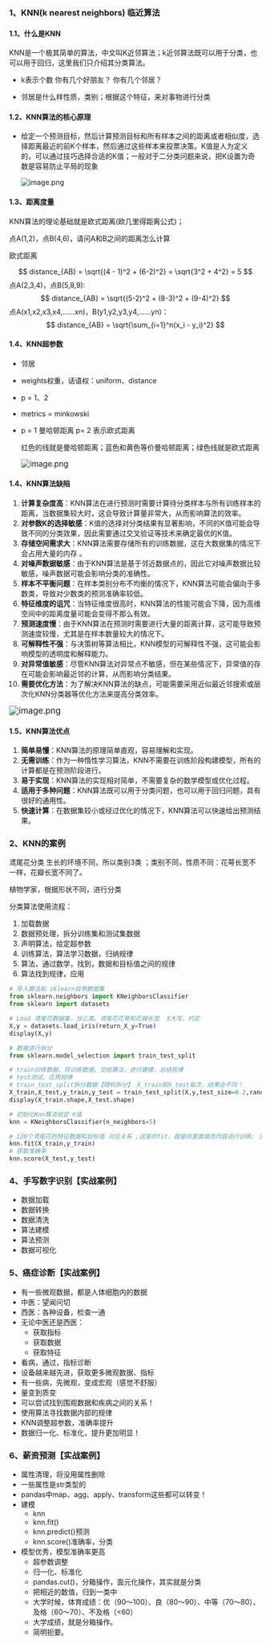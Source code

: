 ### 1、KNN(k nearest neighbors) 临近算法

#### 1.1、什么是KNN

KNN是一个极其简单的算法，中文叫K近邻算法；k近邻算法既可以用于分类，也可以用于回归，这里我们只介绍其分类算法。

* k表示个数 你有几个好朋友？ 你有几个邻居？

* 邻居是什么样性质，类别；根据这个特征，来对事物进行分类



#### 1.2、KNN算法的核心原理

* 给定一个预测目标，然后计算预测目标和所有样本之间的距离或者相似度，选择距离最近的前K个样本，然后通过这些样本来投票决策。K值是人为定义的，可以通过技巧选择合适的K值；一般对于二分类问题来说，把K设置为奇数是容易防止平局的现象

  ![image.png](img\001-KNN算法.png)

#### 1.3、距离度量

KNN算法的理论基础就是欧式距离(欧几里得距离公式)；

点A(1,2)，点B(4,6)，请问A和B之间的距离怎么计算

欧式距离

$$
distance_{AB} = \sqrt{(4 - 1)^2 + (6-2)^2} = \sqrt{3^2 + 4^2} = 5
$$
点A(2,3,4)，点B(5,8,9):
$$
  distance_{AB} = \sqrt{(5-2)^2 + (8-3)^2 + (9-4)^2}
$$
点A(x1,x2,x3,x4,……xn)，B(y1,y2,y3,y4,……yn)：
$$
distance_{AB} = \sqrt{\sum_{i=1}^n(x_i - y_i)^2}
$$
#### 1.4、KNN超参数

* 邻居

* weights权重，话语权：uniform、distance

* p = 1、2

* metrics = minkowski

* p = 1 曼哈顿距离 p= 2 表示欧式距离

  红色的线就是曼哈顿距离；蓝色和黄色等价曼哈顿距离；绿色线就是欧式距离

  <img src="img\004-KNN-Length-Compute.jpg" alt="image.png" style="zoom:110%;margin-left:0" />

#### 1.4、KNN算法缺陷

1. **计算复杂度高**：KNN算法在进行预测时需要计算待分类样本与所有训练样本的距离，当数据集较大时，这会导致计算量非常大，从而影响算法的效率。
2. **对参数K的选择敏感**：K值的选择对分类结果有显著影响，不同的K值可能会导致不同的分类效果，因此需要通过交叉验证等技术来确定最优的K值。
3. **存储空间需求大**：KNN算法需要存储所有的训练数据，这在大数据集的情况下会占用大量的内存 。
4. **对噪声数据敏感**：由于KNN算法是基于邻近数据点的，因此它对噪声数据比较敏感，噪声数据可能会影响分类的准确性。
5. **样本不平衡问题**：在样本类别分布不均衡的情况下，KNN算法可能会偏向于多数类，导致对少数类的预测准确率较低。
6. **特征维度的诅咒**：当特征维度很高时，KNN算法的性能可能会下降，因为高维空间中的距离度量可能会变得不那么有效。
7. **预测速度慢**：由于KNN算法在预测时需要进行大量的距离计算，这可能导致预测速度较慢，尤其是在样本数量较大的情况下。
8. **可解释性不强**：与决策树等算法相比，KNN模型的可解释性不强，这可能会影响模型的透明度和解释能力。
9. **对异常值敏感**：尽管KNN算法对异常点不敏感，但在某些情况下，异常值的存在可能会影响最近邻的计算，从而影响分类结果。
10. **需要优化方法**：为了解决KNN算法的缺点，可能需要采用近似最近邻搜索或层次化KNN分类器等优化方法来提高分类效率。

<img src="img\003-KNN-Short.png" alt="image.png" style="zoom:120%;margin-left:0" />

#### 1.5、KNN算法优点

1. **简单易懂**：KNN算法的原理简单直观，容易理解和实现。
2. **无需训练**：作为一种惰性学习算法，KNN不需要在训练阶段构建模型，所有的计算都是在预测阶段进行。
3. **易于实现**：KNN算法的实现相对简单，不需要复杂的数学模型或优化过程。
4. **适用于多种问题**：KNN算法既可以用于分类问题，也可以用于回归问题，具有很好的通用性。
5. **快速计算**：在数据集较小或经过优化的情况下，KNN算法可以快速给出预测结果。

### 2、KNN的案例

鸢尾花分类 生长的环境不同，所以类别3类 ；类别不同，性质不同：花萼长宽不一样，花瓣长宽不同了。

植物学家，根据形状不同，进行分类

分类算法使用流程：

1. 加载数据
2. 数据预处理，拆分训练集和测试集数据
3. 声明算法，给定超参数
4. 训练算法，算法学习数据，归纳规律
5. 算法，通过数学，找到，数据和目标值之间的规律
6. 算法找到规律，应用

```python
# 导入算法和 sklearn自带数据集
from sklearn.neighbors import KNeighborsClassifier 
from sklearn import datasets 

# Load 鸢尾花数据集，分三类，鸢尾花花萼和花瓣长宽  X大写，约定
X,y = datasets.load_iris(return_X_y=True)
display(X,y)

# 数据进行拆分
from sklearn.model_selection import train_test_split 

# train训练数据，将训练数据，交给算法，进行建模，总结规律
# test测试，应用规律
# train_test_split拆分数据【随机拆分】 X_train和X_test每次，结果会不同！
X_train,X_test,y_train,y_test = train_test_split(X,y,test_size=0.2,random_state=11) # 30个测试数据
display(X_train.shape,X_test.shape)

# 初始化Knn算法给定 K值
knn = KNeighborsClassifier(n_neighbors=5)

# 120个鸢尾花的特征数据和目标值 对应关系 ;这里的fit，就是向里面填充内容进行训练; 没有fit这一步，下面都不能执行
knn.fit(X_train,y_train)
# 获取准确率
knn.score(X_test,y_test)
```



### 4、手写数字识别【实战案例】

* 数据加载
* 数据转换
* 数据清洗
* 算法建模
* 算法预测
* 数据可视化

### 5、癌症诊断【实战案例】

* 有一些微观数据，都是人体细胞内的数据
* 中医：望闻问切
* 西医：各种设备，检查一通
* 无论中医还是西医：
  * 获取指标
  * 获取数据
  * 获取特征
* 看病，通过，指标诊断
* 设备越来越先进，获取更多微观数据、指标
* 有一些病，先微观，变成宏观（感觉不舒服）
* 量变到质变
* 可以尝试找到围观数据和疾病之间的关系！
* 使用算法寻找数据内部的规律
* KNN调整超参数，准确率提升
* 数据归一化、标准化，提升更加明显！

### 6、薪资预测【实战案例】

* 属性清理，将没用属性删除
* 一些属性是str类型的
* pandas中map、agg、apply、transform这些都可以转变！
* 建模
  * knn
  * knn.fit()
  * knn.predict()预测
  * knn.score()准确率，分类
* 模型优秀，模型准确率更高
  * 超参数调整
  * 归一化、标准化
  * pandas.cut()，分箱操作，面元化操作，其实就是分类
  * 把相近的数值，归到一类中
  * 大学时候，体育成绩：优（90～100）、良（80～90）、中等（70～80）、及格（60～70）、不及格（&#x3c;60）
  * 大学成绩，就是分箱操作。
  * 简明扼要。

